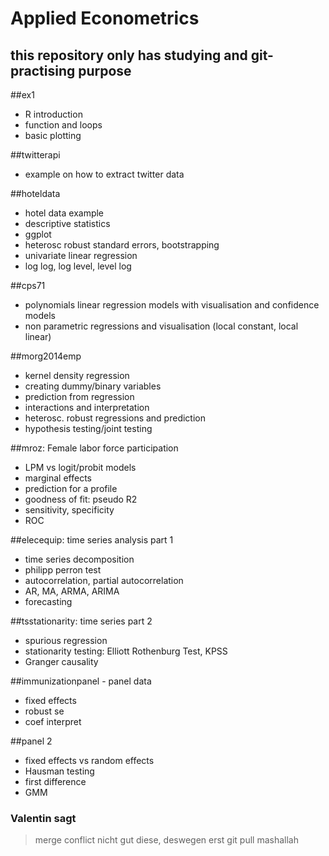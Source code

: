 # Applied Econometrics
## this repository only has studying and git-practising purpose

##ex1
- R introduction
- function and loops
- basic plotting

##twitterapi
- example on how to extract twitter data

##hoteldata
- hotel data example
- descriptive statistics
- ggplot
- heterosc robust standard errors, bootstrapping
- univariate linear regression
- log log, log level, level log

##cps71
- polynomials linear regression models with visualisation and confidence models
- non parametric regressions and visualisation (local constant, local linear)

##morg2014emp
- kernel density regression
- creating dummy/binary variables
- prediction from regression
- interactions and interpretation
- heterosc. robust regressions and prediction
- hypothesis testing/joint testing

##mroz: Female labor force participation
- LPM vs logit/probit models
- marginal effects
- prediction for a profile
- goodness of fit: pseudo R2
- sensitivity, specificity
- ROC

##elecequip: time series analysis part 1
- time series decomposition
- philipp perron test
- autocorrelation, partial autocorrelation
- AR, MA, ARMA, ARIMA 
- forecasting

##tsstationarity: time series part 2
- spurious regression
- stationarity testing: Elliott Rothenburg Test, KPSS
- Granger causality

##immunizationpanel - panel data
- fixed effects
- robust se
- coef interpret

##panel 2
- fixed effects vs random effects
- Hausman testing
- first difference
- GMM

### Valentin sagt 
> merge conflict nicht gut diese, deswegen erst git pull mashallah



